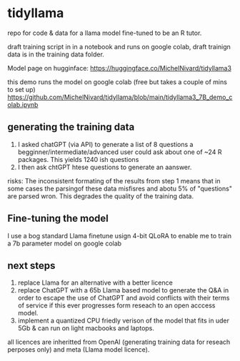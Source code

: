 # tidyllama
repo for code &amp; data for a llama model fine-tuned to be an R tutor.

draft training script in in a notebook and runs on google colab, draft trainign data is in the training data folder.

Model page on hugginface: https://huggingface.co/MichelNivard/tidyllama3

this demo runs the model on google colab (free but takes a couple of mins to set up) https://github.com/MichelNivard/tidyllama/blob/main/tidyllama3_7B_demo_colab.ipynb


## generating the training data

1. I asked chatGPT (via API) to generate a list of 8 questions a begginner/intermediate/advanced user could ask about one of ~24 R packages. This yields 1240 ish questions
2. I then ask chtGPT htese questions to generate an aanswer.

risks: The inconsistent formating of the results from step 1 means that in some cases the parsingof these data misfisres and abotu 5% of "questions" are parsed wron. This degrades the quality of the training data. 

## Fine-tuning the model

I use a bog standard Llama finetune usign 4-bit QLoRA to enable me to train a 7b parameter model on google colab


## next steps

1. replace Llama for an alternative with a better licence
2. replace ChatGPT with a 65b Llama based model to generate the Q&A in order to escape the use of ChatGPT and avoid conflicts with their terms of service if this ever progresses form reseach to an open acccess model. 
3. implement a quantized CPU friedly verison of the model that fits in uder 5Gb & can run on light macbooks and laptops.


all licences are inheritted from OpenAI (generating training data for reseach perposes only) and meta (Llama model licence). 
